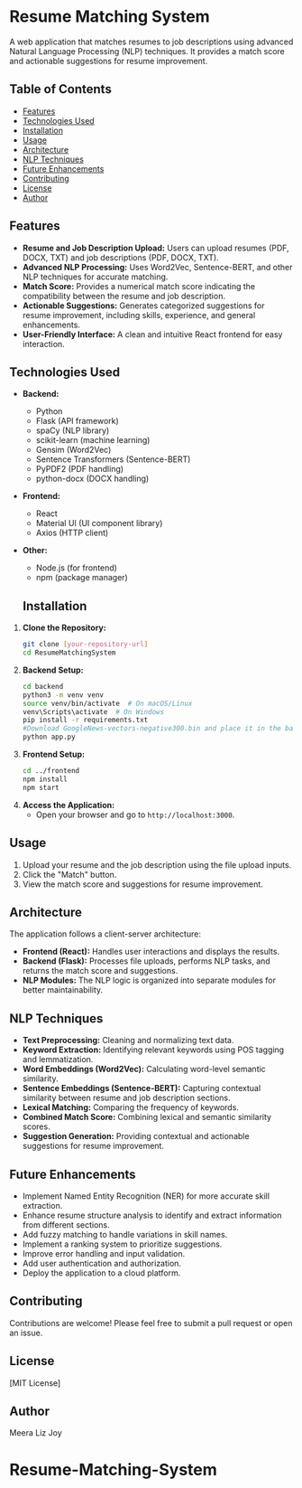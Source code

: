 # Resume Matching System

A web application that matches resumes to job descriptions using advanced Natural Language Processing (NLP) techniques. It provides a match score and actionable suggestions for resume improvement.

## Table of Contents

- [Features](#features)
- [Technologies Used](#technologies-used)
- [Installation](#installation)
- [Usage](#usage)
- [Architecture](#architecture)
- [NLP Techniques](#nlp-techniques)
- [Future Enhancements](#future-enhancements)
- [Contributing](#contributing)
- [License](#license)
- [Author](#author)


## Features

- **Resume and Job Description Upload:** Users can upload resumes (PDF, DOCX, TXT) and job descriptions (PDF, DOCX, TXT).
- **Advanced NLP Processing:** Uses Word2Vec, Sentence-BERT, and other NLP techniques for accurate matching.
- **Match Score:** Provides a numerical match score indicating the compatibility between the resume and job description.
- **Actionable Suggestions:** Generates categorized suggestions for resume improvement, including skills, experience, and general enhancements.
- **User-Friendly Interface:** A clean and intuitive React frontend for easy interaction.

## Technologies Used

- **Backend:**
    - Python
    - Flask (API framework)
    - spaCy (NLP library)
    - scikit-learn (machine learning)
    - Gensim (Word2Vec)
    - Sentence Transformers (Sentence-BERT)
    - PyPDF2 (PDF handling)
    - python-docx (DOCX handling)
- **Frontend:**
    - React
    - Material UI (UI component library)
    - Axios (HTTP client)
- **Other:**
    - Node.js (for frontend)
    - npm (package manager)


    ## Installation

1.  **Clone the Repository:**
    ```bash
    git clone [your-repository-url]
    cd ResumeMatchingSystem
    ```
2.  **Backend Setup:**
    ```bash
    cd backend
    python3 -m venv venv
    source venv/bin/activate  # On macOS/Linux
    venv\Scripts\activate  # On Windows
    pip install -r requirements.txt
    #Download GoogleNews-vectors-negative300.bin and place it in the backend folder.
    python app.py
    ```
3.  **Frontend Setup:**
    ```bash
    cd ../frontend
    npm install
    npm start
    ```
4.  **Access the Application:**
    * Open your browser and go to `http://localhost:3000`.


## Usage

1.  Upload your resume and the job description using the file upload inputs.
2.  Click the "Match" button.
3.  View the match score and suggestions for resume improvement.


## Architecture

The application follows a client-server architecture:

-   **Frontend (React):** Handles user interactions and displays the results.
-   **Backend (Flask):** Processes file uploads, performs NLP tasks, and returns the match score and suggestions.
-   **NLP Modules:** The NLP logic is organized into separate modules for better maintainability.


## NLP Techniques

-   **Text Preprocessing:** Cleaning and normalizing text data.
-   **Keyword Extraction:** Identifying relevant keywords using POS tagging and lemmatization.
-   **Word Embeddings (Word2Vec):** Calculating word-level semantic similarity.
-   **Sentence Embeddings (Sentence-BERT):** Capturing contextual similarity between resume and job description sections.
-   **Lexical Matching:** Comparing the frequency of keywords.
-   **Combined Match Score:** Combining lexical and semantic similarity scores.
-   **Suggestion Generation:** Providing contextual and actionable suggestions for resume improvement.

## Future Enhancements

-   Implement Named Entity Recognition (NER) for more accurate skill extraction.
-   Enhance resume structure analysis to identify and extract information from different sections.
-   Add fuzzy matching to handle variations in skill names.
-   Implement a ranking system to prioritize suggestions.
-   Improve error handling and input validation.
-   Add user authentication and authorization.
-   Deploy the application to a cloud platform.

## Contributing

Contributions are welcome! Please feel free to submit a pull request or open an issue.

## License

[MIT License]

## Author

Meera Liz Joy
# Resume-Matching-System
